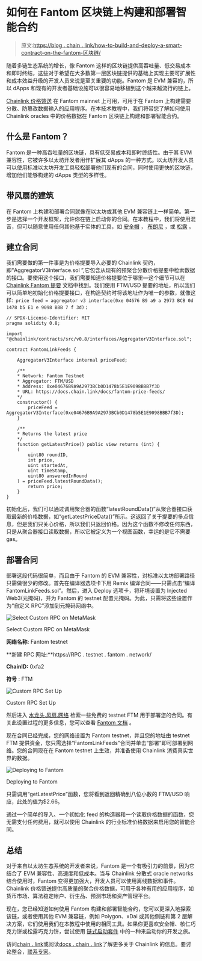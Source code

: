 # 如何在 Fantom 区块链上构建和部署智能合约

> 原文:[https://blog . chain . link/how-to-build-and-deploy-a-smart-contract-on-the-fantom-区块链/](https://blog.chain.link/how-to-build-and-deploy-a-smart-contract-on-the-fantom-blockchain/)

随着多链生态系统的增长，像 Fantom 这样的区块链提供高吞吐量、低交易成本和即时终结，这些对于希望在大多数第一层区块链提供的基础上实现主要可扩展性和成本效益升级的开发人员来说是至关重要的功能。Fantom 是 EVM 兼容的，所以 dApps 和现有的开发者基础设施可以很容易地移植到这个越来越流行的链上。

[Chainlink 价格馈送](https://chain.link/solutions/defi) 在 Fantom mainnet 上可用，可用于在 Fantom 上构建需要分散、防篡改数据输入的应用程序。在本技术教程中，我们将带您了解如何使用 Chainlink oracles 中的价格数据在 Fantom 区块链上构建和部署智能合约。

## 什么是 Fantom？

Fantom 是一种高吞吐量的区块链，具有低交易成本和即时终结性。由于其 EVM 兼容性，它被许多以太坊开发者用作扩展其 dApps 的一种方式。以太坊开发人员可以使用标准以太坊开发工具轻松部署他们现有的合同，同时使用更快的区块链，增加他们能够构建的 dApps 类型的多样性。

## 带风扇的建筑

在 Fantom 上构建和部署合同就像在以太坊或其他 EVM 兼容链上一样简单。第一步是选择一个开发框架，允许你在链上启动你的合同。在本教程中，我们将使用混音，但可以随意使用任何其他基于实体的工具，如 [安全帽](https://github.com/smartcontractkit/hardhat-starter-kit) ， [布朗尼](https://github.com/smartcontractkit/chainlink-mix) ，或 [松露](https://github.com/smartcontractkit/truffle-starter-kit) 。

## 建立合同

我们需要做的第一件事是为价格提要导入必要的 Chainlink 契约，即“AggregatorV3Interface.sol ”,它包含从现有的预聚合分散价格提要中检索数据的接口。要使用这个接口，我们需要知道价格提要位于哪里—这个细节可以在 [Chainlink Fantom 提要](https://docs.chain.link/docs/fantom-price-feeds/) 文档中找到。我们使用 FTM/USD 提要的地址，所以我们可以简单地初始化价格提要接口，在构造契约时将该地址作为唯一的参数，就像这样:` price feed = aggregator v3 interface(0xe 04676 B9 a9 a 2973 BCB 0d 1478 b5 E1 e 9098 BBB 7 f 3d)；`

```
// SPDX-License-Identifier: MIT
pragma solidity 0.8;

import "@chainlink/contracts/src/v0.8/interfaces/AggregatorV3Interface.sol";

contract FantomLinkFeeds {

    AggregatorV3Interface internal priceFeed;

    /**
    * Network: Fantom Testnet
    * Aggregator: FTM/USD
    * Address: 0xe04676B9A9A2973BCb0D1478b5E1E9098BBB7f3D
    * URL: https://docs.chain.link/docs/fantom-price-feeds/
    */
    constructor() {
        priceFeed = AggregatorV3Interface(0xe04676B9A9A2973BCb0D1478b5E1E9098BBB7f3D);
    }

    /**
    * Returns the latest price
    */
    function getLatestPrice() public view returns (int) {
    (
        uint80 roundID, 
        int price,
        uint startedAt,
        uint timeStamp,
        uint80 answeredInRound
    ) = priceFeed.latestRoundData();
        return price;
    }
}
```

初始化后，我们可以通过调用聚合器的函数“latestRoundData()”从聚合器接口获取最新的价格数据，如“getLatestPriceData()”所示。这返回了关于提要的多点信息，但是我们只关心价格，所以我们只返回价格。因为这个函数不修改任何东西，只是从聚合器接口读取数据，所以它被定义为一个视图函数，幸运的是它不需要 gas。

## 部署合同

部署这段代码很简单，而且由于 Fantom 的 EVM 兼容性，对标准以太坊部署路径只需做很少的修改。首先在编译器选项卡下用 Remix 编译合同——只需点击“编译 FantomLinkFeeds.sol”。然后，进入 Deploy 选项卡，将环境设置为 Injected Web3(元掩码)，并为 Fantom 的 testnet 配置元掩码。为此，只需将这些设置作为“自定义 RPC”添加到元掩码网络中。

![Select Custom RPC on MetaMask](../Images/1c13c015a99aeba1149172a8732fe7d4.png)

<figcaption id="caption-attachment-2984" class="wp-caption-text">Select Custom RPC on MetaMask</figcaption>



**网络名称:** Fantom testnet

**新建 RPC 网址:**https://RPC . testnet . fantom . network/

**ChainID:** 0xfa2

**符号** : FTM

![Custom RPC Set Up](../Images/fd85e8c8f10ce9d4df43b654dd9afa52.png)

<figcaption id="caption-attachment-2985" class="wp-caption-text">Custom RPC Set Up</figcaption>



然后进入 [水龙头.风扇.网络](https://faucet.fantom.network/) 检索一些免费的 testnet FTM 用于部署您的合同。有关此设置过程的更多信息，您可以查看 [Fantom 文档](https://docs.fantom.foundation/tutorials/deploy-a-smart-contract) 。

现在合同已经完成，您的网络设置为 Fantom testnet，并且您的地址由 testnet FTM 提供资金，您只需选择“FantomLinkFeeds”合同并单击“部署”即可部署到网络。您的合同现在在 Fantom testnet 上生效，并准备使用 Chainlink 消费真实世界的数据。

![Deploying to Fantom](../Images/3fb82b8a10def8b51c6e4ca68ef355c7.png)

<figcaption id="caption-attachment-2986" class="wp-caption-text">Deploying to Fantom</figcaption>



只需调用“getLatestPrice”函数，您将看到返回精确到八位小数的 FTM/USD 响应，此处的值为$2.66。

通过一个简单的导入、一个初始化 feed 的构造器和一个读取价格数据的函数，您无需支付任何费用，就可以使用 Chainlink 的行业标准价格数据来启用您的智能合同。

## 总结

对于来自以太坊生态系统的开发者来说，Fantom 是一个有吸引力的前景，因为它结合了 EVM 兼容性、高速度和低成本。当与 Chainlink 分散式 oracle networks 结合使用时，Fantom 变得更加强大，开发人员可以使用离线数据和事件。Chainlink 价格馈送提供高质量的聚合价格数据，可用于各种有用的应用程序，如货币市场、算法稳定帐户、衍生品、预测市场和资产管理平台。

现在，您已经知道如何使用 Fantom 构建和部署智能合约，您可以更深入地探索该链，或者使用其他 EVM 兼容链，例如 Polygon、xDai 或其他侧链和第 2 层解决方案，它们使用我们在本教程中使用的相同工具。如果你更喜欢安全帽、核仁巧克力饼或松露巧克力饼，尝试使用 [链式启动套件](https://blog.chain.link/starter-kit-showcase/) 中的一种来启动你的开发之旅。

访问[chain . link](https://chain.link)或阅读[docs . chain . link](https://docs.chain.link)了解更多关于 Chainlink 的信息。要讨论整合，[联系专家](https://chainlinkcommunity.typeform.com/to/OYQO67EF)。